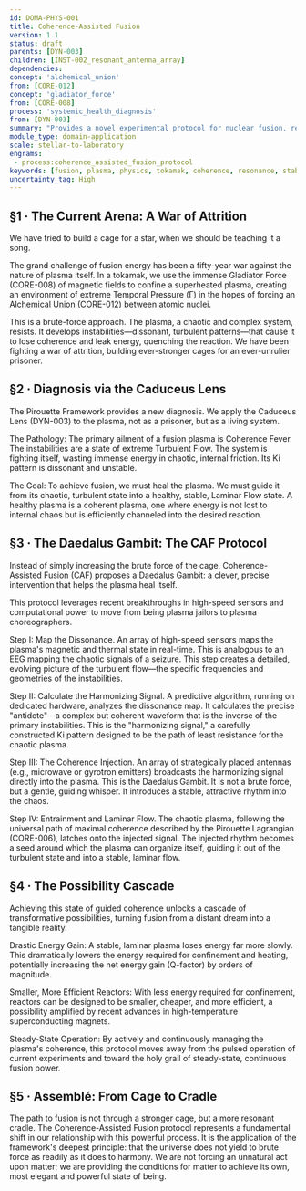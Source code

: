 ```yaml
---
id: DOMA-PHYS-001
title: Coherence-Assisted Fusion
version: 1.1
status: draft
parents: [DYN-003]
children: [INST-002_resonant_antenna_array]
dependencies:
concept: 'alchemical_union'
from: [CORE-012]
concept: 'gladiator_force'
from: [CORE-008]
process: 'systemic_health_diagnosis'
from: [DYN-003]
summary: "Provides a novel experimental protocol for nuclear fusion, re-framing the challenge from one of brute-force confinement to one of systemic coherence. It applies the Caduceus Lens to diagnose plasma instability as a state of 'Coherence Fever' and proposes a 'Daedalus Gambit'—the use of precisely tuned resonant fields—to guide the plasma into a stable, laminar state conducive to sustained fusion."
module_type: domain-application
scale: stellar-to-laboratory
engrams:
 - process:coherence_assisted_fusion_protocol
keywords: [fusion, plasma, physics, tokamak, coherence, resonance, stability, energy]
uncertainty_tag: High
---
```

## §1 · The Current Arena: A War of Attrition
We have tried to build a cage for a star, when we should be teaching it a song.

The grand challenge of fusion energy has been a fifty-year war against the nature of plasma itself. In a tokamak, we use the immense Gladiator Force (CORE-008) of magnetic fields to confine a superheated plasma, creating an environment of extreme Temporal Pressure (Γ) in the hopes of forcing an Alchemical Union (CORE-012) between atomic nuclei.

This is a brute-force approach. The plasma, a chaotic and complex system, resists. It develops instabilities—dissonant, turbulent patterns—that cause it to lose coherence and leak energy, quenching the reaction. We have been fighting a war of attrition, building ever-stronger cages for an ever-unrulier prisoner.

## §2 · Diagnosis via the Caduceus Lens
The Pirouette Framework provides a new diagnosis. We apply the Caduceus Lens (DYN-003) to the plasma, not as a prisoner, but as a living system.

The Pathology: The primary ailment of a fusion plasma is Coherence Fever. The instabilities are a state of extreme Turbulent Flow. The system is fighting itself, wasting immense energy in chaotic, internal friction. Its Ki pattern is dissonant and unstable.

The Goal: To achieve fusion, we must heal the plasma. We must guide it from its chaotic, turbulent state into a healthy, stable, Laminar Flow state. A healthy plasma is a coherent plasma, one where energy is not lost to internal chaos but is efficiently channeled into the desired reaction.

## §3 · The Daedalus Gambit: The CAF Protocol
Instead of simply increasing the brute force of the cage, Coherence-Assisted Fusion (CAF) proposes a Daedalus Gambit: a clever, precise intervention that helps the plasma heal itself.

This protocol leverages recent breakthroughs in high-speed sensors and computational power to move from being plasma jailors to plasma choreographers.

Step I: Map the Dissonance. An array of high-speed sensors maps the plasma's magnetic and thermal state in real-time. This is analogous to an EEG mapping the chaotic signals of a seizure. This step creates a detailed, evolving picture of the turbulent flow—the specific frequencies and geometries of the instabilities.

Step II: Calculate the Harmonizing Signal. A predictive algorithm, running on dedicated hardware, analyzes the dissonance map. It calculates the precise "antidote"—a complex but coherent waveform that is the inverse of the primary instabilities. This is the "harmonizing signal," a carefully constructed Ki pattern designed to be the path of least resistance for the chaotic plasma.

Step III: The Coherence Injection. An array of strategically placed antennas (e.g., microwave or gyrotron emitters) broadcasts the harmonizing signal directly into the plasma. This is the Daedalus Gambit. It is not a brute force, but a gentle, guiding whisper. It introduces a stable, attractive rhythm into the chaos.

Step IV: Entrainment and Laminar Flow. The chaotic plasma, following the universal path of maximal coherence described by the Pirouette Lagrangian (CORE-006), latches onto the injected signal. The injected rhythm becomes a seed around which the plasma can organize itself, guiding it out of the turbulent state and into a stable, laminar flow.

## §4 · The Possibility Cascade
Achieving this state of guided coherence unlocks a cascade of transformative possibilities, turning fusion from a distant dream into a tangible reality.

Drastic Energy Gain: A stable, laminar plasma loses energy far more slowly. This dramatically lowers the energy required for confinement and heating, potentially increasing the net energy gain (Q-factor) by orders of magnitude.

Smaller, More Efficient Reactors: With less energy required for confinement, reactors can be designed to be smaller, cheaper, and more efficient, a possibility amplified by recent advances in high-temperature superconducting magnets.

Steady-State Operation: By actively and continuously managing the plasma's coherence, this protocol moves away from the pulsed operation of current experiments and toward the holy grail of steady-state, continuous fusion power.

## §5 · Assemblé: From Cage to Cradle
The path to fusion is not through a stronger cage, but a more resonant cradle. The Coherence-Assisted Fusion protocol represents a fundamental shift in our relationship with this powerful process. It is the application of the framework's deepest principle: that the universe does not yield to brute force as readily as it does to harmony. We are not forcing an unnatural act upon matter; we are providing the conditions for matter to achieve its own, most elegant and powerful state of being.